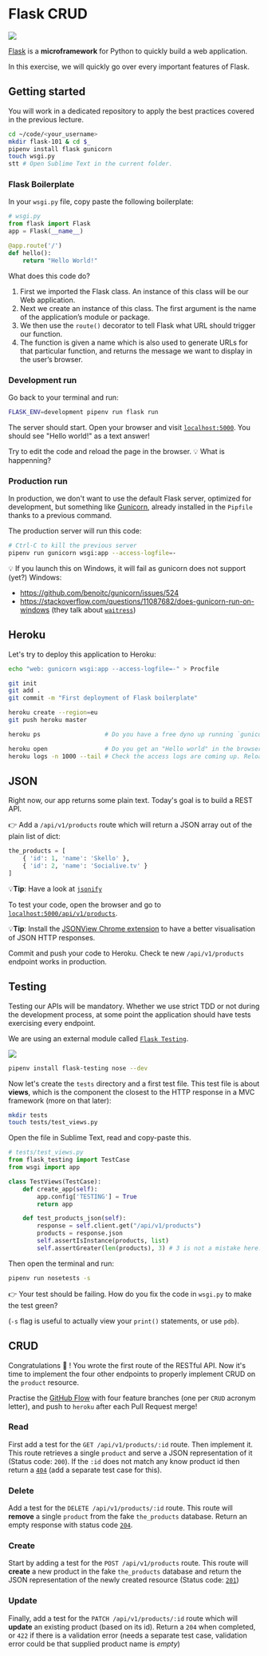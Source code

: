 # Flask CRUD

![](http://flask.pocoo.org/static/logo/flask.png)

[Flask](http://flask.pocoo.org/) is a **microframework** for Python to quickly build a web application.

In this exercise, we will quickly go over every important features of Flask.

## Getting started

You will work in a dedicated repository to apply the best practices covered in the previous lecture.

```bash
cd ~/code/<your_username>
mkdir flask-101 & cd $_
pipenv install flask gunicorn
touch wsgi.py
stt # Open Sublime Text in the current folder.
```

### Flask Boilerplate

In your `wsgi.py` file, copy paste the following boilerplate:

```python
# wsgi.py
from flask import Flask
app = Flask(__name__)

@app.route('/')
def hello():
    return "Hello World!"
```

What does this code do?

1. First we imported the Flask class. An instance of this class will be our Web application.
1. Next we create an instance of this class. The first argument is the name of the application’s module or package.
1. We then use the `route()` decorator to tell Flask what URL should trigger our function.
1. The function is given a name which is also used to generate URLs for that particular function, and returns the message we want to display in the user’s browser.

### Development run

Go back to your terminal and run:

```bash
FLASK_ENV=development pipenv run flask run
```

The server should start. Open your browser and visit [`localhost:5000`](http://localhost:5000). You should see "Hello world!" as a text answer!

Try to edit the code and reload the page in the browser. 💡 What is happenning?

### Production run

In production, we don't want to use the default Flask server, optimized for development, but something like [Gunicorn](http://gunicorn.org/), already installed in the `Pipfile` thanks to a previous command.

The production server will run this code:

```bash
# Ctrl-C to kill the previous server
pipenv run gunicorn wsgi:app --access-logfile=-
```

:bulb: If you launch this on Windows, it will fail as gunicorn does not support (yet?) Windows:

- https://github.com/benoitc/gunicorn/issues/524
- https://stackoverflow.com/questions/11087682/does-gunicorn-run-on-windows (they talk about [`waitress`](https://docs.pylonsproject.org/projects/waitress))

## Heroku

Let's try to deploy this application to Heroku:

```bash
echo "web: gunicorn wsgi:app --access-logfile=-" > Procfile
```

```bash
git init
git add .
git commit -m "First deployment of Flask boilerplate"

heroku create --region=eu
git push heroku master

heroku ps                  # Do you have a free dyno up running `gunicorn`?

heroku open                # Do you get an "Hello world" in the browser?
heroku logs -n 1000 --tail # Check the access logs are coming up. Reload the browser.
```

## JSON

Right now, our app returns some plain text. Today's goal is to build a REST API.

👉 Add a `/api/v1/products` route which will return a JSON array out of the plain list of dict:

```python
the_products = [
    { 'id': 1, 'name': 'Skello' },
    { 'id': 2, 'name': 'Socialive.tv' }
]
```

💡**Tip**: Have a look at [`jsonify`](http://flask.pocoo.org/docs/api/#flask.json.jsonify)

To test your code, open the browser and go to [`localhost:5000/api/v1/products`](http://localhost:5000/api/v1/products).

💡**Tip**: Install the [JSONView Chrome extension](https://chrome.google.com/webstore/detail/jsonview/chklaanhfefbnpoihckbnefhakgolnmc) to have a better visualisation of JSON HTTP responses.

Commit and push your code to Heroku. Check te new `/api/v1/products` endpoint works in production.

## Testing

Testing our APIs will be mandatory. Whether we use strict TDD or not during the development process, at some point the application should have tests exercising every endpoint.

We are using an external module called [`Flask Testing`](https://pythonhosted.org/Flask-Testing/).

![](https://pythonhosted.org/Flask-Testing/_static/flask-testing.png)

```bash
pipenv install flask-testing nose --dev
```

Now let's create the `tests` directory and a first test file. This test file is about **views**, which is the component the closest to the HTTP response in a MVC framework (more on that later):

```bash
mkdir tests
touch tests/test_views.py
```

Open the file in Sublime Text, read and copy-paste this.

```python
# tests/test_views.py
from flask_testing import TestCase
from wsgi import app

class TestViews(TestCase):
    def create_app(self):
        app.config['TESTING'] = True
        return app

    def test_products_json(self):
        response = self.client.get("/api/v1/products")
        products = response.json
        self.assertIsInstance(products, list)
        self.assertGreater(len(products), 3) # 3 is not a mistake here.
```

Then open the terminal and run:

```bash
pipenv run nosetests -s
```

👉 Your test should be failing. How do you fix the code in `wsgi.py` to make the test green?

(`-s` flag is useful to actually view your `print()` statements, or use `pdb`).

## CRUD

Congratulations :tada: ! You wrote the first route of the RESTful API. Now it's time to implement the four other endpoints to properly implement CRUD on the `product` resource.

Practise the [GitHub Flow](../../02-Best-Practices/01-Github-Flow) with four feature branches (one per `CRUD` acronym letter), and push to `heroku` after each Pull Request merge!

### Read

First add a test for the `GET /api/v1/products/:id` route. Then implement it. This route retrieves a single `product` and serve a JSON representation of it (Status code: `200`). If the `:id` does not match any know product id then return a [`404`](https://developer.mozilla.org/en-US/docs/Web/HTTP/Status/404) (add a separate test case for this).

### Delete

Add a test for the `DELETE /api/v1/products/:id` route. This route will **remove** a single `product` from the fake `the_products` database. Return an empty response with status code [`204`](https://developer.mozilla.org/en-US/docs/Web/HTTP/Status/204).

### Create

Start by adding a test for the `POST /api/v1/products` route. This route will **create** a new product in the fake `the_products` database and return the JSON representation of the newly created resource (Status code: [`201`](https://developer.mozilla.org/en-US/docs/Web/HTTP/Status/201))

### Update

Finally, add a test for the `PATCH /api/v1/products/:id` route which will **update** an existing product (based on its id). Return a `204` when completed, or `422` if there is a validation error (needs a separate test case, validation error could be that supplied product name is _empty_)


